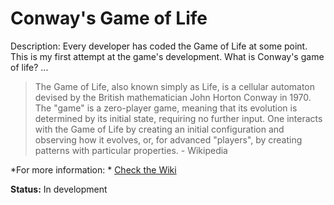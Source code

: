 Conway's Game of Life
=====================

Description:  Every developer has coded the Game of Life at some point.  This is
my first attempt at the game's development.  What is Conway's game of life? ...

> The Game of Life, also known simply as Life, is a cellular automaton devised by the British mathematician John Horton Conway in 1970.
> The "game" is a zero-player game, meaning that its evolution is determined by its initial state, requiring no further input. One interacts with the Game of Life by creating an initial configuration and observing how it evolves, or, for advanced "players", by creating patterns with particular properties.  - Wikipedia

*For more information: * [Check the Wiki](https://en.wikipedia.org/wiki/Conway%27s_Game_of_Life)

**Status:** In development
